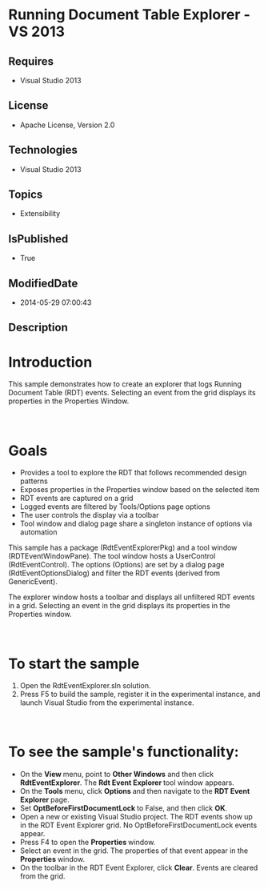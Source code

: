 # Running Document Table Explorer - VS 2013
## Requires
* Visual Studio 2013
## License
* Apache License, Version 2.0
## Technologies
* Visual Studio 2013
## Topics
* Extensibility
## IsPublished
* True
## ModifiedDate
* 2014-05-29 07:00:43
## Description

<div id="longDesc">
<h1><span>Introduction</span></h1>
<p>This sample demonstrates how to create an explorer that logs Running Document Table (RDT) events. Selecting an event from the grid displays its properties in the Properties Window.</p>
<h1><br>
<span>Goals</span></h1>
<ul>
<li>Provides a tool to explore the RDT that follows recommended design patterns </li><li>Exposes properties in the Properties window based on the selected item </li><li>RDT events are captured on a grid </li><li>Logged events are filtered by Tools/Options page options </li><li>The user controls the display via a toolbar </li><li>Tool window and dialog page share a singleton instance of options via automation
</li></ul>
<p>This sample has a package (RdtEventExplorerPkg) and a tool window (RDTEventWindowPane). The tool window hosts a UserControl (RdtEventControl). The options (Options) are set by a dialog page (RdtEventOptionsDialog) and filter the RDT events (derived from
 GenericEvent).</p>
<p>The explorer window hosts a toolbar and displays all unfiltered RDT events in a grid. Selecting an event in the grid displays its properties in the Properties window.</p>
<h1><br>
<span>To start the sample</span></h1>
<ol>
<li>Open the RdtEventExplorer.sln solution. </li><li>Press F5 to build the sample, register it in the experimental instance, and launch Visual Studio from the experimental instance.
</li></ol>
<h1><br>
<span>To see the sample's functionality:</span></h1>
<ul>
<li>On the <strong>View </strong>menu, point to <strong>Other Windows</strong> and then click
<strong>RdtEventExplorer</strong>. The <strong>Rdt Event Explorer </strong>tool window appears.
</li><li>On the <strong>Tools </strong>menu, click <strong>Options </strong>and then navigate to the
<strong>RDT Event Explorer </strong>page. </li><li>Set <strong>OptBeforeFirstDocumentLock </strong>to False, and then click <strong>
OK</strong>. </li><li>Open a new or existing Visual Studio project. The RDT events show up in the RDT Event Explorer grid. No OptBeforeFirstDocumentLock events appear.
</li><li>Press F4 to open the <strong>Properties </strong>window. </li><li>Select an event in the grid. The properties of that event appear in the <strong>
Properties </strong>window. </li><li>On the toolbar in the RDT Event Explorer, click <strong>Clear</strong>. Events are cleared from the grid.&nbsp;
</li></ul>
</div>
